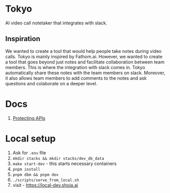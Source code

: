 # Tokyo

AI video call notetaker that integrates with slack.

## Inspiration
We wanted to create a tool that would help people take notes during video calls. Tokyo is mainly inspired by Fathom.ai. However, we wanted to create a tool that goes beyond just notes and facilitate collaboration between team members.
This is where the integration with slack comes in. Tokyo automatically share these notes with the team members on slack. Moreover, it also allows team members to add comments to the notes and ask questions and colaborate on a deeper level.

# Docs
1. [Protecting APIs](https://supertokens.com/docs/thirdpartyemailpassword/nextjs/app-directory/session-verification-middleware)

# Local setup
1. Ask for `.env` file
2. `mkdir stacks && mkdir stacks/dev_db_data`
3. `make start-dev` - this starts necessary containers
4. `pnpm install`
5. `pnpm dbm && pnpm dev`
6. `./scripts/serve_from_local.sh`
7. visit - https://local-dev.shoja.ai
